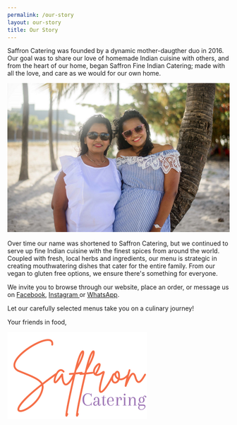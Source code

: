 ```yaml
---
permalink: /our-story
layout: our-story
title: Our Story
---
```

Saffron Catering was founded by a dynamic mother-daugther duo in 2016. Our goal was to share our love of homemade Indian cuisine with others, and from the heart of our home, began Saffron Fine Indian Catering; made with all the love, and care as we would for our own home.

![](/images/upload/rsz_dsc_8091-resized.png)

Over time our name was shortened to Saffron Catering, but we continued to serve up fine Indian cuisine with the finest spices from around the world. Coupled with fresh, local herbs and ingredients, our menu is strategic in creating mouthwatering dishes that cater for the entire family. From our vegan to gluten free options, we ensure there's something for everyone.

We invite you to browse through our website, place an order, or message us on [Facebook](https://www.facebook.com/saffroncateringgy), [Instagram ](https://www.instagram.com/saffroncateringgy/)or [WhatsApp](https://wa.me/message/DNU575YSQMGRO1).

Let our carefully selected menus take you on a culinary journey!

Your friends in food, 

![](/images/upload/rsz_1saffron_signature_-_cropped.png)